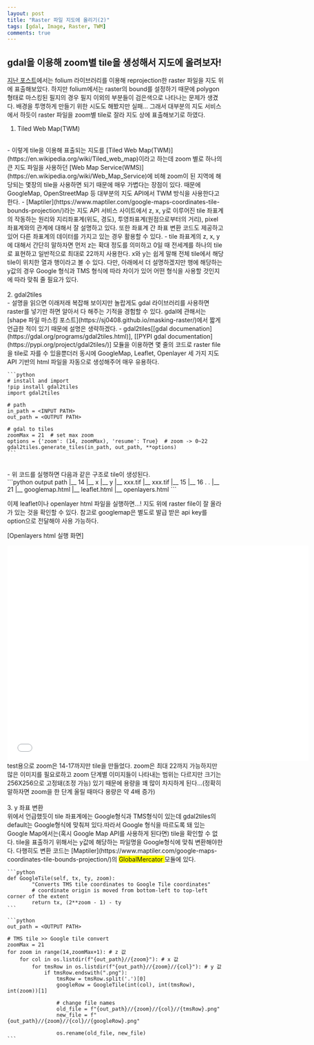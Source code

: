 ```yaml
---
layout: post
title: "Raster 파일 지도에 올리기(2)"
tags: [gdal, Image, Raster, TWM]
comments: true
---
```

gdal을 이용해 zoom별 tile을 생성해서 지도에 올려보자!
---
[지난 포스트](https://sj0408.github.io/projection-on-map/)에서는 folium 라이브러리를 이용해 reprojection한 raster 파일을 지도 위에 표출해보았다. 하지만 folium에서는 raster의 bound를 설정하기 때문에 polygon 형태로 마스킹된 필지의 경우 필지 이외의 부분들이 검은색으로 나타나는 문제가 생겼다. 배경을 투명하게 만들기 위한 시도도 해봤지만 실패... 그래서 대부분의 지도 서비스에서 하듯이 raster 파일을 zoom별 tile로 잘라 지도 상에 표출해보기로 하였다.
<br>  

1. Tiled Web Map(TWM)
<br>  
    - 이렇게 tile을 이용해 표출되는 지도를 [Tiled Web Map(TWM)](https://en.wikipedia.org/wiki/Tiled_web_map)이라고 하는데 zoom 별로 하나의 큰 지도 파일을 사용하던 [Web Map Service(WMS)](https://en.wikipedia.org/wiki/Web_Map_Service)에 비해 zoom이 된 지역에 해당되는 몇장의 tile을 사용하면 되기 때문에 매우 가볍다는 장점이 있다. 때문에 GoogleMap, OpenStreetMap 등 대부분의 지도 API에서 TWM 방식을 사용한다고 한다.
    - [Maptiler](https://www.maptiler.com/google-maps-coordinates-tile-bounds-projection/)라는 지도 API 서비스 사이트에서 z, x, y로 이루어진 tile 좌표계의 작동하는 원리와 지리좌표계(위도, 경도), 투영좌표계(원점으로부터의 거리), pixel 좌표계와의 관계에 대해서 잘 설명하고 있다. 또한 좌표계 간 좌표 변환 코드도 제공하고 있어 다른 좌표계의 데이터를 가지고 있는 경우 활용할 수 있다.
    - tile 좌표계의 z, x, y에 대해서 간단히 말하자면 먼저 z는 확대 정도를 의미하고 0일 때 전세계를 하나의 tile로 표현하고 일반적으로 최대로 22까지 사용한다. x와 y는 쉽게 말해 전체 tile에서 해당 tile이 위치한 열과 행이라고 볼 수 있다. 다만, 아래에서 더 설명하겠지만 행에 해당하는 y값의 경우 Google 형식과 TMS 형식에 따라 차이가 있어 어떤 형식을 사용할 것인지에 따라 맞춰 줄 필요가 있다.
<br>  
<br>  
2. gdal2tiles
<br>  
    - 설명을 읽으면 이래저래 복잡해 보이지만 놀랍게도 gdal 라이브러리를 사용하면 raster를 넣기만 하면 알아서 다 해주는 기적을 경험할 수 있다. gdal에 관해서는 [shape 파일 마스킹 포스트](https://sj0408.github.io/masking-raster/)에서 짧게 언급한 적이 있기 때문에 설명은 생략하겠다. 
    - gdal2tiles[[gdal documenation](https://gdal.org/programs/gdal2tiles.html)], [[PYPI gdal documentation](https://pypi.org/project/gdal2tiles/)] 모듈을 이용하면 몇 줄의 코드로 raster file을 tile로 자를 수 있을뿐더러 동시에 GoogleMap, Leaflet, Openlayer 세 가지 지도 API 기반의 html 파일을 자동으로 생성해주어 매우 유용하다. 
<br>  

    ```python
    # install and import
    !pip install gdal2tiles
    import gdal2tiles

    # path
    in_path = <INPUT PATH>
    out_path = <OUTPUT PATH>

    # gdal to tiles
    zoomMax = 21  # set max zoom
    options = {'zoom': (14, zoomMax), 'resume': True}  # zoom -> 0~22 
    gdal2tiles.generate_tiles(in_path, out_path, **options)
    ```
<br>  
    - 위 코드를 실행하면 다음과 같은 구조로 tile이 생성된다.
<br>  
    ```python
    output path
        |__ 14
            |__ x
                |__ y
                    |__ xxx.tif
                    |__ xxx.tif
        |__ 15
        |__ 16
        .
        .
        |__ 21
        |__ googlemap.html
        |__ leaflet.html
        |__ openlayers.html
    ```
<br>  

이제 leaflet이나 openlayer html 파일을 실행하면...! 지도 위에 raster file이 잘 올라가 있는 것을 확인할 수 있다. 참고로 googlemap은 별도로 발급 받은 api key를 option으로 전달해야 사용 가능하다.
<br>  

[Openlayers html 실행 화면]
<iframe src="/images/openlayers/openlayers.html" width="700" height="500" frameborder="0" style="border:0" allowfullscreen></iframe>
test용으로 zoom은 14-17까지만 tile을 만들었다. zoom은 최대 22까지 가능하지만 많은 이미지를 필요로하고 zoom 단계별 이미지들이 나타내는 범위는 다르지만 크기는 256X256으로 고정돼(조정 가능) 있기 때문에 용량을 꽤 많이 차지하게 된다...(정확히 말하자면 zoom을 한 단계 올릴 때마다 용량은 약 4배 증가)
<br>  
<br>  
3. y 좌표 변환
<br>  
위에서 언급했듯이 tile 좌표계에는 Google형식과 TMS형식이 있는데 gdal2tiles의 default는 Google형식에 맞춰져 있다.따라서 Google 형식을 따르도록 돼 있는 Google Map에서는(혹시 Google Map API를 사용하게 된다면) tile을 확인할 수 없다. tile을 표출하기 위해서는 y값에 해당하는 파일명을 Google형식에 맞춰 변환해야한다. 다행히도 변환 코드는 [Maptiler](https://www.maptiler.com/google-maps-coordinates-tile-bounds-projection/)의 <span style='background :yellow' > GlobalMercator </span> 모듈에 있다. 

    ```python
    def GoogleTile(self, tx, ty, zoom):
            "Converts TMS tile coordinates to Google Tile coordinates"
            # coordinate origin is moved from bottom-left to top-left corner of the extent
            return tx, (2**zoom - 1) - ty
    ```

    ```python
    out_path = <OUTPUT PATH>

    # TMS tile >> Google tile convert
    zoomMax = 21
    for zoom in range(14,zoomMax+1): # z 값
        for col in os.listdir(f"{out_path}//{zoom}"): # x 값
            for tmsRow in os.listdir(f"{out_path}//{zoom}//{col}"): # y 값
                if tmsRow.endswith(".png"):   
                    tmsRow = tmsRow.split('.')[0]
                    googleRow = GoogleTile(int(col), int(tmsRow), int(zoom))[1]

                    # change file names
                    old_file = f"{out_path}//{zoom}//{col}//{tmsRow}.png"
                    new_file = f"{out_path}//{zoom}//{col}//{googleRow}.png"

                    os.rename(old_file, new_file)
    ```


```python

```
